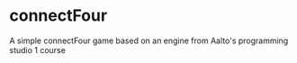 # connectFour
A simple connectFour game based on an engine from Aalto's programming studio 1 course
